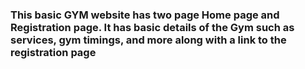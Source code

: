 <h3>This basic GYM website has two page Home page and Registration page. It has basic details of the Gym such as services, gym timings, and more along with a link to the registration page</h3>
